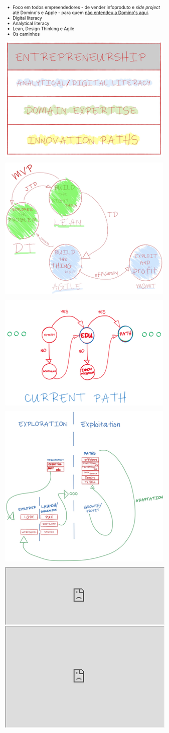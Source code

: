   - Foco em todos empreendedores - de vender infoproduto  e *side project* até Domino's e Apple - para quem [não entendeu a Domino's aqui](https://www.vox.com/2018/1/10/16874054/dominos-ceo-business-stock-price-amazon-facebook-google-pizza).
  - Digital literacy
  - Analytical literacy
  - Lean, Design Thinking e Agile
  - Os caminhos

![Empreendedorismo atualmente](https://github.com/efremfilho/mvp.without.dev/blob/master/pt-br/livro/img/entrepreneurship-today.JPG?raw=true "Empreendedorismo atualmente")

![Caminho com as áreas de conhecimento](https://github.com/efremfilho/mvp.without.dev/blob/master/pt-br/livro/img/path-by-field.JPG?raw=true "Caminho com as áreas de conhecimento")

![Caminho atual de inovação](https://github.com/efremfilho/mvp.without.dev/blob/master/pt-br/livro/img/current-path-of-innovation.PNG?raw=true "Caminho atual de inovação")

![Empresas ambidestras](https://github.com/efremfilho/mvp.without.dev/blob/master/pt-br/livro/img/ambidextrous-organization.JPG?raw=true "Empresas ambidestras")

<iframe width="100%" height="180" src="https://docs.google.com/spreadsheets/d/e/2PACX-1vRXb64StZlNRq6Kqa62IqbnQuuS44hBsv-VqNG9RjIH_01BTgWklvXobkNyjY5plkZRSAT1_Y8iBeH_/pubhtml?gid=739292161&amp;single=true&amp;widget=true&amp;headers=false"></iframe>

<iframe width="100%" height="320" src="https://docs.google.com/spreadsheets/d/e/2PACX-1vRXb64StZlNRq6Kqa62IqbnQuuS44hBsv-VqNG9RjIH_01BTgWklvXobkNyjY5plkZRSAT1_Y8iBeH_/pubhtml?gid=1264992799&amp;single=true&amp;widget=true&amp;headers=false"></iframe>
